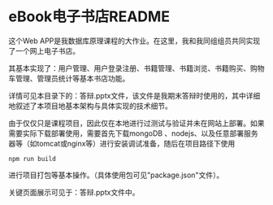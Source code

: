 # eBook电子书店README

这个Web APP是我数据库原理课程的大作业。在这里，我和我同组组员共同实现了一个网上电子书店。

其基本实现了：用户管理、用户登录注册、书籍管理、书籍浏览、书籍购买、购物车管理、管理员统计等基本书店功能。

详情可见本目录下的：答辩.pptx文件，该文件是我期末答辩时使用的，其中详细地叙述了本项目地基本架构与具体实现的技术细节。

由于仅仅只是课程项目，因此仅在本地进行过测试与验证并未在网站上部署。如果需要实际下载部署使用，需要首先下载mongoDB 、nodejs、以及任意部署服务器等（如tomcat或nginx等）进行安装调试准备，随后在项目路径下使用

```
npm run build
```

进行项目打包等基本操作。（具体使用包可见"package.json"文件）。

关键页面展示可见于：答辩.pptx文件中。







